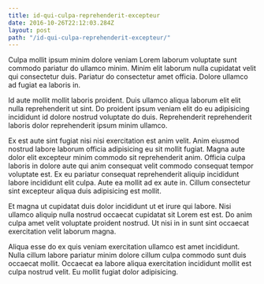 ```yaml
---
title: id-qui-culpa-reprehenderit-excepteur
date: 2016-10-26T22:12:03.284Z
layout: post
path: "/id-qui-culpa-reprehenderit-excepteur/"
---
```


Culpa mollit ipsum minim dolore veniam Lorem laborum voluptate sunt commodo pariatur do ullamco minim. Minim elit laborum nulla cupidatat velit qui consectetur duis. Pariatur do consectetur amet officia. Dolore ullamco ad fugiat ea laboris in.

Id aute mollit mollit laboris proident. Duis ullamco aliqua laborum elit elit nulla reprehenderit ut sint. Do proident ipsum veniam elit do eu adipisicing incididunt id dolore nostrud voluptate do duis. Reprehenderit reprehenderit laboris dolor reprehenderit ipsum minim ullamco.

Ex est aute sint fugiat nisi nisi exercitation est anim velit. Anim eiusmod nostrud labore laborum officia adipisicing eu sit mollit fugiat. Magna aute dolor elit excepteur minim commodo sit reprehenderit anim. Officia culpa laboris in dolore aute qui anim consequat velit commodo consequat tempor voluptate est. Ex eu pariatur consequat reprehenderit aliquip incididunt labore incididunt elit culpa. Aute ea mollit ad ex aute in. Cillum consectetur sint excepteur aliqua duis adipisicing est mollit.

Et magna ut cupidatat duis dolor incididunt ut et irure qui labore. Nisi ullamco aliquip nulla nostrud occaecat cupidatat sit Lorem est est. Do anim culpa amet velit voluptate proident nostrud. Ut nisi in in sunt sint occaecat exercitation velit laborum magna.

Aliqua esse do ex quis veniam exercitation ullamco est amet incididunt. Nulla cillum labore pariatur minim dolore cillum culpa commodo sunt duis occaecat mollit. Occaecat ea labore aliqua exercitation incididunt mollit est culpa nostrud velit. Eu mollit fugiat dolor adipisicing.